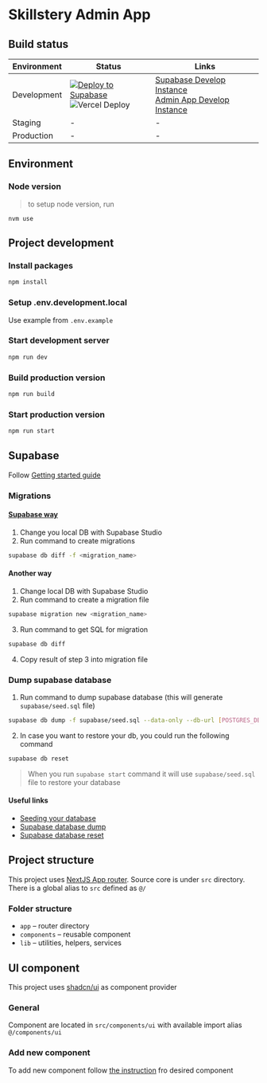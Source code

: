 # Skillstery Admin App

## Build status

| Environment | Status | Links |
| --- | --- | --- |
| Development | [![Deploy to Supabase](https://github.com/Skillstery/supabase/actions/workflows/dev_deploy.yaml/badge.svg?branch=development)](https://github.com/Skillstery/supabase/actions/workflows/dev_deploy.yaml) <br> ![Vercel Deploy](https://therealsujitk-vercel-badge.vercel.app/?app=dev-skillstery-supabase) | [Supabase Develop Instance](https://supabase.com/dashboard/project/zmlfknbdplcdcqlkoyig) <br> [Admin App Develop Instance](https://dev-skillstery-supabase.vercel.app/)|
| Staging | - | - |
| Production | - | - |

## Environment
### Node version
> to setup node version, run
```
nvm use
```

## Project development
### Install packages
```bash
npm install
```

### Setup .env.development.local
Use example from `.env.example`

### Start development server
```bash
npm run dev
```

### Build production version
```bash
npm run build
```

### Start production version
```bash
npm run start
```

## Supabase
Follow [Getting started guide](https://supabase.com/docs/guides/cli/getting-started)

### Migrations
#### [Supabase way](https://supabase.com/docs/guides/cli/managing-environments#auto-schema-diff)
1. Change you local DB with Supabase Studio
2. Run command to create migrations
```bash
supabase db diff -f <migration_name>
```

#### Another way
1. Change local DB with Supabase Studio
2. Run command to create a migration file
```bash
supabase migration new <migration_name>
```
3. Run command to get SQL for migration
```bash
supabase db diff
```
4. Copy result of step 3 into migration file

### Dump supabase database
1. Run command to dump supabase database (this will generate `supabase/seed.sql` file)
```bash
supabase db dump -f supabase/seed.sql --data-only --db-url [POSTGRES_DB_URL]
```

2. In case you want to restore your db, you could run the following command
```bash
supabase db reset
```

> When you run `supabase start` command it will use `supabase/seed.sql` file to restore your database

#### Useful links

- [Seeding your database](https://supabase.com/docs/guides/cli/seeding-your-database)
- [Supabase database dump](https://supabase.com/docs/reference/cli/supabase-db-dump)
- [Supabase database reset](https://supabase.com/docs/reference/cli/supabase-db-reset)

## Project structure
This project uses [NextJS App router](https://nextjs.org/docs/app/building-your-application/routing). Source core is under `src` directory. There is a global alias to `src` defined as `@/`

### Folder structure
- `app` – router directory
- `components` – reusable component
- `lib` – utilities, helpers, services

## UI component
This project uses [shadcn/ui](https://ui.shadcn.com/) as component provider

### General
Component are located in `src/components/ui` with available import alias `@/components/ui`

### Add new component
To add new component follow [the instruction](https://ui.shadcn.com/docs) fro desired component
